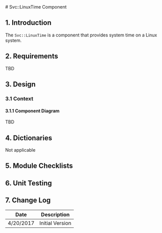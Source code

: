 <title>Svc::LinuxTime</title>
# Svc::LinuxTime Component

## 1. Introduction

The `Svc::LinuxTime` is a component that provides system time on a Linux system.

## 2. Requirements

TBD

## 3. Design

### 3.1 Context

#### 3.1.1 Component Diagram

TBD

## 4. Dictionaries

Not applicable

## 5. Module Checklists

## 6. Unit Testing

## 7. Change Log

Date | Description
---- | -----------
4/20/2017 | Initial Version



